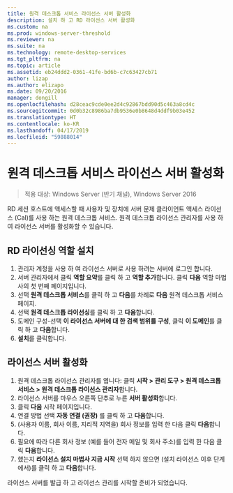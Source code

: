 ```yaml
---
title: 원격 데스크톱 서비스 라이선스 서버 활성화
description: 설치 하 고 RD 라이선스 서버 활성화
ms.custom: na
ms.prod: windows-server-threshold
ms.reviewer: na
ms.suite: na
ms.technology: remote-desktop-services
ms.tgt_pltfrm: na
ms.topic: article
ms.assetid: eb24ddd2-0361-41fe-bd6b-c7c63427cb71
author: lizap
ms.author: elizapo
ms.date: 09/20/2016
manager: dongill
ms.openlocfilehash: d28ceac9cde0ee2d4c92867bdd90d5c463a8cd4c
ms.sourcegitcommit: 0d0b32c8986ba7db9536e0b8648d4ddf9b03e452
ms.translationtype: HT
ms.contentlocale: ko-KR
ms.lasthandoff: 04/17/2019
ms.locfileid: "59888014"
---
```

# <a name="activate-the-remote-desktop-services-license-server"></a>원격 데스크톱 서비스 라이선스 서버 활성화

>적용 대상: Windows Server (반기 채널), Windows Server 2016

RD 세션 호스트에 액세스할 때 사용자 및 장치에 서버 문제 클라이언트 액세스 라이선스 (Cal)를 사용 하는 원격 데스크톱 서비스. 원격 데스크톱 라이선스 관리자를 사용 하 여 라이선스 서버를 활성화할 수 있습니다. 

## <a name="install-the-rd-licensing-role"></a>RD 라이선싱 역할 설치

1. 관리자 계정을 사용 하 여 라이선스 서버로 사용 하려는 서버에 로그인 합니다.
2. 서버 관리자에서 클릭 **역할 요약**를 클릭 하 고 **역할 추가**합니다.
   클릭 **다음** 역할 마법사의 첫 번째 페이지입니다.
3. 선택 **원격 데스크톱 서비스**를 클릭 하 고 **다음**를 차례로 **다음** 원격 데스크톱 서비스 페이지.
4. 선택 **원격 데스크톱 라이선싱**를 클릭 하 고 **다음**합니다.
5. 도메인 구성-선택 **이 라이선스 서버에 대 한 검색 범위를 구성**, 클릭 **이 도메인**를 클릭 하 고 **다음**합니다.
6. **설치**를 클릭합니다.

## <a name="activate-the-license-server"></a>라이선스 서버 활성화

1. 원격 데스크톱 라이선스 관리자를 엽니다: 클릭 **시작 > 관리 도구 > 원격 데스크톱 서비스 > 원격 데스크톱 라이선스 관리자**합니다.
2. 라이선스 서버를 마우스 오른쪽 단추로 누른 **서버 활성화**합니다.
3. 클릭 **다음** 시작 페이지입니다.
4. 연결 방법 선택 **자동 연결 (권장)** 를 클릭 하 고 **다음**합니다.
5. (사용자 이름, 회사 이름, 지리적 지역을) 회사 정보를 입력 한 다음 클릭 **다음**합니다.
6. 필요에 따라 다른 회사 정보 (예를 들어 전자 메일 및 회사 주소)를 입력 한 다음 클릭 **다음**합니다. 
7. 했는지 **라이선스 설치 마법사 지금 시작** 선택 하지 않으면 (설치 라이선스 이후 단계에서)를 클릭 하 고 **다음**합니다.

라이선스 서버를 발급 하 고 라이선스 관리를 시작할 준비가 되었습니다. 